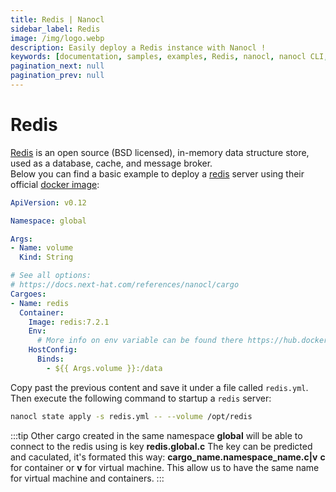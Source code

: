 ```yaml
---
title: Redis | Nanocl
sidebar_label: Redis
image: /img/logo.webp
description: Easily deploy a Redis instance with Nanocl !
keywords: [documentation, samples, examples, Redis, nanocl, nanocl CLI, CLI]
pagination_next: null
pagination_prev: null
---
```

# Redis

[Redis][redis] is an open source (BSD licensed), in-memory data structure store, used as a database, cache, and message broker.<br />
Below you can find a basic example to deploy a [redis][redis] server using their official [docker image][docker image]:

```yaml
ApiVersion: v0.12

Namespace: global

Args:
- Name: volume
  Kind: String

# See all options:
# https://docs.next-hat.com/references/nanocl/cargo
Cargoes:
- Name: redis
  Container:
    Image: redis:7.2.1
    Env:
      # More info on env variable can be found there https://hub.docker.com/_/redis
    HostConfig:
      Binds:
        - ${{ Args.volume }}:/data
```

Copy past the previous content and save it under a file called `redis.yml`.<br />
Then execute the following command to startup a `redis` server:

```sh
nanocl state apply -s redis.yml -- --volume /opt/redis
```

:::tip
Other cargo created in the same namespace **global** will be able to connect to the redis using is key **redis.global.c**
The key can be predicted and caculated, it's formated this way: **cargo_name.namespace_name.c|v** **c** for container or **v** for virtual machine.
This allow us to have the same name for virtual machine and containers.
:::

[redis]: https://redis.com
[docker image]: https://hub.docker.com/_/redis
